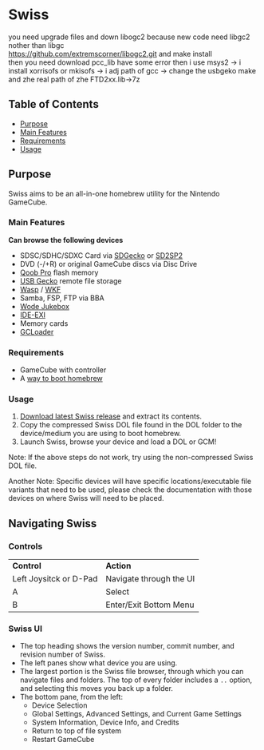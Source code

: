 # Swiss
you need upgrade files   and down libogc2  because new code need libgc2 nother than libgc  
https://github.com/extremscorner/libogc2.git
and make install  
then you need download pcc_lib   have some error
then i use msys2 ->  i install xorrisofs  or mkisofs  -> i adj path of gcc -> change the usbgeko make and zhe real path of zhe FTD2xx.lib->7z
## Table of Contents
- [Purpose](#purpose)
 - [Main Features](#main-features)
 - [Requirements](#requirements)
 - [Usage](#usage)

## Purpose
Swiss aims to be an all-in-one homebrew utility for the Nintendo GameCube.

### Main Features
**Can browse the following devices**
- SDSC/SDHC/SDXC Card via [SDGecko](https://www.gc-forever.com/wiki/index.php?title=SDGecko) or [SD2SP2](https://github.com/citrus3000psi/SD2SP2)
- DVD (-/+R) or original GameCube discs via Disc Drive
- [Qoob Pro](https://www.gc-forever.com/wiki/index.php?title=Qoob) flash memory
- [USB Gecko](https://www.gc-forever.com/wiki/index.php?title=USBGecko) remote file storage
- [Wasp](https://www.gc-forever.com/wiki/index.php?title=WASP_Fusion) / [WKF](https://www.gc-forever.com/wiki/index.php?title=Wiikey_Fusion)
- Samba, FSP, FTP via BBA
- [Wode Jukebox](https://www.gc-forever.com/wiki/index.php?title=Wii_Optical_Drive_Emulator)
- [IDE-EXI](https://www.gc-forever.com/wiki/index.php?title=Ide-exi)
- Memory cards
- [GCLoader](https://shop.dansprojects.com/gc-loader.html)

### Requirements
- GameCube with controller
- A [way to boot homebrew](https://gc-forever.com/wiki/index.php?title=Booting_Homebrew)

### Usage
1. [Download latest Swiss release](https://github.com/emukidid/swiss-gc/releases) and extract its contents.
2. Copy the compressed Swiss DOL file found in the DOL folder to the device/medium you are using to boot homebrew.
3. Launch Swiss, browse your device and load a DOL or GCM!

Note: If the above steps do not work, try using the non-compressed Swiss DOL file.

Another Note: Specific devices will have specific locations/executable file variants that need to be used, please check the documentation with those devices on where Swiss will need to be placed.

## Navigating Swiss
### Controls
<table>
    <tr style="font-weight:bold">
        <td>Control</td>
        <td>Action</td>
    </tr>
    <tr>
        <td>Left Joysitck or D-Pad</td>
        <td>Navigate through the UI</td>
    </tr>
    <tr>
        <td>A</td>
        <td>Select</td>
    </tr>
    <tr>
        <td>B</td>
        <td>Enter/Exit Bottom Menu</td>
    </tr>
</table>

### Swiss UI
- The top heading shows the version number, commit number, and revision number of Swiss.
- The left panes show what device you are using.
- The largest portion is the Swiss file browser, through which you can navigate files and folders. The top of every folder includes a `..` option, and selecting this moves you back up a folder.
- The bottom pane, from the left:
    - Device Selection
    - Global Settings, Advanced Settings, and Current Game Settings
    - System Information, Device Info, and Credits
    - Return to top of file system
    - Restart GameCube
